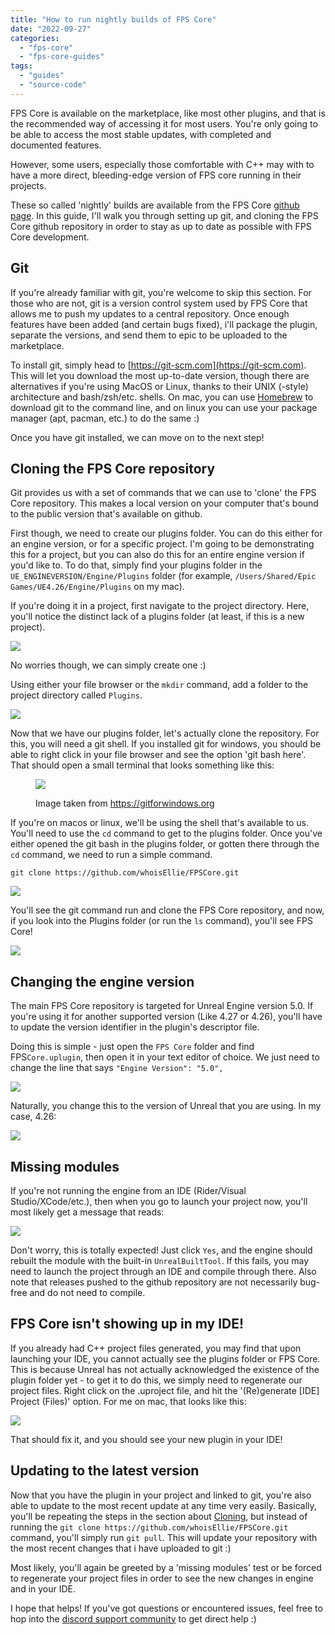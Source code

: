 ```yaml
---
title: "How to run nightly builds of FPS Core"
date: "2022-09-27"
categories: 
  - "fps-core"
  - "fps-core-guides"
tags: 
  - "guides"
  - "source-code"
---
```

FPS Core is available on the marketplace, like most other plugins, and that is the recommended way of accessing it for most users. You're only going to be able to access the most stable updates, with completed and documented features.

However, some users, especially those comfortable with C++ may with to have a more direct, bleeding-edge version of FPS core running in their projects.

These so called 'nightly' builds are available from the FPS Core [github page](https://github.com/whoisEllie/FPSCore). In this guide, I'll walk you through setting up git, and cloning the FPS Core github repository in order to stay as up to date as possible with FPS Core development.

## Git

If you're already familiar with git, you're welcome to skip this section. For those who are not, git is a version control system used by FPS Core that allows me to push my updates to a central repository. Once enough features have been added (and certain bugs fixed), i'll package the plugin, separate the versions, and send them to epic to be uploaded to the marketplace.

To install git, simply head to [https://git-scm.com](https://git-scm.com). This will let you download the most up-to-date version, though there are alternatives if you're using MacOS or Linux, thanks to their UNIX (-style) architecture and bash/zsh/etc. shells. On mac, you can use [Homebrew](https://brew.sh) to download git to the command line, and on linux you can use your package manager (apt, pacman, etc.) to do the same :)

Once you have git installed, we can move on to the next step!

## Cloning the FPS Core repository

Git provides us with a set of commands that we can use to 'clone' the FPS Core repository. This makes a local version on your computer that's bound to the public version that's available on github.

First though, we need to create our plugins folder. You can do this either for an engine version, or for a specific project. I'm going to be demonstrating this for a project, but you can also do this for an entire engine version if you'd like to. To do that, simply find your plugins folder in the `UE_ENGINEVERSION/Engine/Plugins` folder (for example, `/Users/Shared/Epic Games/UE4.26/Engine/Plugins` on my mac).

If you're doing it in a project, first navigate to the project directory. Here, you'll notice the distinct lack of a plugins folder (at least, if this is a new project).

![](images/Screenshot-2022-09-27-at-13.49.32-1024x617.png)

No worries though, we can simply create one :)

Using either your file browser or the `mkdir` command, add a folder to the project directory called `Plugins`.

![](images/Screenshot-2022-09-27-at-13.50.49-1024x617.png)

Now that we have our plugins folder, let's actually clone the repository. For this, you will need a git shell. If you installed git for windows, you should be able to right click in your file browser and see the option 'git bash here'. That should open a small terminal that looks something like this:

<figure>

![](images/image-9-1024x780.png)

<figcaption>

Image taken from https://gitforwindows.org

</figcaption>

</figure>

If you're on macos or linux, we'll be using the shell that's available to us. You'll need to use the `cd` command to get to the plugins folder. Once you've either opened the git bash in the plugins folder, or gotten there through the `cd` command, we need to run a simple command.

`git clone https://github.com/whoisEllie/FPSCore.git`

![](images/Screenshot-2022-09-27-at-14.02.30-1024x724.png)

You'll see the git command run and clone the FPS Core repository, and now, if you look into the Plugins folder (or run the `ls` command), you'll see FPS Core!

![](images/Screenshot-2022-09-27-at-17.45.08-1024x616.png)

## Changing the engine version

The main FPS Core repository is targeted for Unreal Engine version 5.0. If you're using it for another supported version (Like 4.27 or 4.26), you'll have to update the version identifier in the plugin's descriptor file.

Doing this is simple - just open the `FPS Core` folder and find FPS`Core.uplugin`, then open it in your text editor of choice. We just need to change the line that says `"Engine Version": "5.0",`

![](images/Screenshot-2022-09-27-at-17.53.24-1024x690.png)

Naturally, you change this to the version of Unreal that you are using. In my case, 4.26:

![](images/Screenshot-2022-09-27-at-17.53.40-1024x690.png)

## Missing modules

If you're not running the engine from an IDE (Rider/Visual Studio/XCode/etc.), then when you go to launch your project now, you'll most likely get a message that reads:

![](images/Screenshot-2022-09-27-at-17.56.51.png)

Don't worry, this is totally expected! Just click `Yes`, and the engine should rebuilt the module with the built-in `UnrealBuiltTool`. If this fails, you may need to launch the project through an IDE and compile through there. Also note that releases pushed to the github repository are not necessarily bug-free and do not need to compile.

## FPS Core isn't showing up in my IDE!

If you already had C++ project files generated, you may find that upon launching your IDE, you cannot actually see the plugins folder or FPS Core. This is because Unreal has not actually acknowledged the existence of the plugin folder yet - to get it to do this, we simply need to regenerate our project files. Right click on the .uproject file, and hit the '(Re)generate \[IDE\] Project (Files)' option. For me on mac, that looks like this:

![](images/Screenshot-2022-09-27-at-18.02.47.png)

That should fix it, and you should see your new plugin in your IDE!

## Updating to the latest version

Now that you have the plugin in your project and linked to git, you're also able to update to the most recent update at any time very easily. Basically, you'll be repeating the steps in the section about [Cloning](#cloning), but instead of running the `git clone https://github.com/whoisEllie/FPSCore.git` command, you'll simply run `git pull`. This will update your repository with the most recent changes that i have uploaded to git :)

Most likely, you'll again be greeted by a 'missing modules' test or be forced to regenerate your project files in order to see the new changes in engine and in your IDE.

I hope that helps! If you've got questions or encountered issues, feel free to hop into the [discord support community](https://discord.gg/MzxdZd2WqR) to get direct help :)
